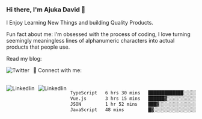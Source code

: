 ### Hi there, I'm Ajuka David 🥷

I Enjoy Learning New Things and building Quality Products.

Fun fact about me: I'm obsessed with the process of coding, I love turning seemingly meaningless lines of alphanumeric characters into actual products that people use.

Read my blog:

<a href="https://tobit.hashnode.dev/"> <img src="https://img.shields.io/badge/Hashnode-2962FF?style=for-the-badge&logo=hashnode&logoColor=white"
     alt="Twitter"
     style="float: left; margin-right: 10px;" /> </a>


📱 Connect with me: 

<br />
<a href="https://www.linkedin.com/in/david-ajuka-630660144/"> <img src="https://img.shields.io/badge/LinkedIn-0077B5?style=for-the-badge&logo=linkedin&logoColor=white"
     alt="LinkedIin"
     style="float: left; margin-right: 10px;" /> </a> <a href="mailto:ajuka.zephiniah@gmail.com"> <img src="https://img.shields.io/badge/Gmail-D14836?style=for-the-badge&logo=gmail&logoColor=white"
     alt="LinkedIin"
     style="float: left; margin-right: 10px;" /> </a>
     

<!--START_SECTION:waka-->

```txt
TypeScript   6 hrs 30 mins   █████████████░░░░░░░░░░░░   52.25 %
Vue.js       3 hrs 15 mins   ██████▓░░░░░░░░░░░░░░░░░░   26.17 %
JSON         1 hr 52 mins    ███▓░░░░░░░░░░░░░░░░░░░░░   15.10 %
JavaScript   48 mins         █▓░░░░░░░░░░░░░░░░░░░░░░░   06.48 %
```

<!--END_SECTION:waka-->
